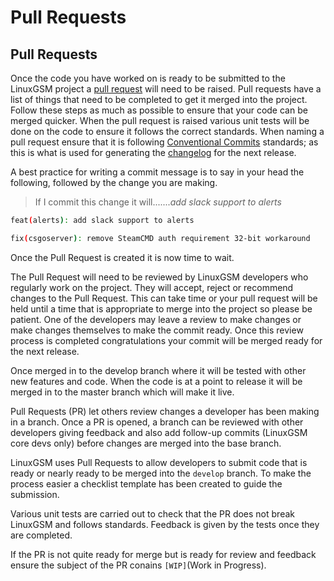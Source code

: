 # Pull Requests

## Pull Requests

Once the code you have worked on is ready to be submitted to the LinuxGSM project a [pull request](branching.md) will need to be raised. Pull requests have a list of things that need to be completed to get it merged into the project. Follow these steps as much as possible to ensure that your code can be merged quicker. When the pull request is raised various unit tests will be done on the code to ensure it follows the correct standards. When naming a pull request ensure that it is following [Conventional Commits](https://www.conventionalcommits.org/) standards; as this is what is used for generating the [changelog](https://github.com/GameServerManagers/LinuxGSM/releases) for the next release.

A best practice for writing a commit message is to say in your head the following, followed by the change you are making.

> If I commit this change it will......._add slack support to alerts_

```bash
feat(alerts): add slack support to alerts
```

```bash
fix(csgoserver): remove SteamCMD auth requirement 32-bit workaround 
```

Once the Pull Request is created it is now time to wait.

The Pull Request will need to be reviewed by LinuxGSM developers who regularly work on the project. They will accept, reject or recommend changes to the Pull Request. This can take time or your pull request will be held until a time that is appropriate to merge into the project so please be patient. One of the developers may leave a review to make changes or make changes themselves to make the commit ready. Once this review process is completed congratulations your commit will be merged ready for the next release.

Once merged in to the develop branch where it will be tested with other new features and code. When the code is at a point to release it will be merged in to the master branch which will make it live.

Pull Requests (PR) let others review changes a developer has been making in a branch. Once a PR is opened, a branch can be reviewed with other developers giving feedback and also add follow-up commits (LinuxGSM core devs only) before changes are merged into the base branch.

LinuxGSM uses Pull Requests to allow developers to submit code that is ready or nearly ready to be merged into the `develop` branch. To make the process easier a checklist template has been created to guide the submission.

Various unit tests are carried out to check that the PR does not break LinuxGSM and follows standards. Feedback is given by the tests once they are completed.

If the PR is not quite ready for merge but is ready for review and feedback ensure the subject of the PR conains `[WIP]`(Work in Progress).
